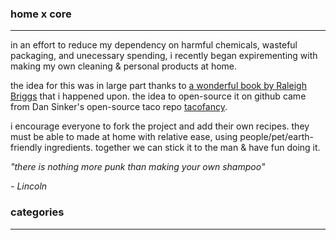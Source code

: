 ### home x core

---

in an effort to reduce my dependency on harmful chemicals, wasteful packaging, and unecessary spending, i recently began expirementing with making my own cleaning & personal products at home. 

the idea for this was in large part thanks to [a wonderful book by Raleigh Briggs](http://microcosmpublishing.com/catalog/books/2333/) that i happened upon. the idea to open-source it on github came from Dan Sinker's open-source taco repo [tacofancy](https://github.com/sinker/tacofancy).

i encourage everyone to fork the project and add their own recipes. they must be able to made at home with relative ease, using people/pet/earth-friendly ingredients. together we can stick it to the man & have fun doing it.

_"there is nothing more punk than making your own shampoo"_

_- Lincoln_

### categories

---
